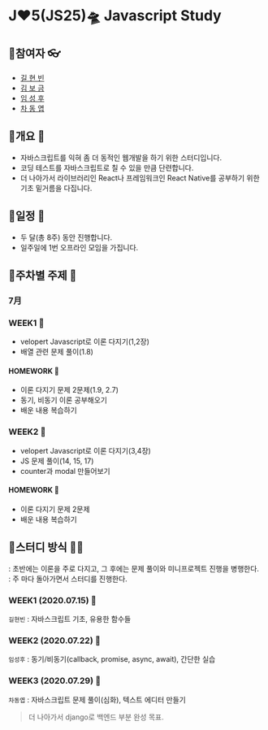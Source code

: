 # J❤5(JS25)🛸 Javascript Study
## 📌참여자 👓
- <a href="https://github.com/hyunbingil">길 현 빈</a>
- <a href="https://github.com/nsbg">김 보 금</a>
- <a href="https://github.com/tbnsok40">임 성 후</a>
- <a href="https://github.com/dongyeopca">차 동 엽</a>
## 📌개요 🛬
- 자바스크립트를 익혀 좀 더 동적인 웹개발을 하기 위한 스터디입니다.
- 코딩 테스트를 자바스크립트로 칠 수 있을 만큼 단련합니다.
- 더 나아가서 라이브러리인 React나 프레임워크인 React Native를 공부하기 위한 기초 밑거름을 다집니다.
## 📌일정 📆
- 두 달(총 8주) 동안 진행합니다.
- 일주일에 1번 오프라인 모임을 가집니다.

## 📌주차별 주제 🎢
### 7月
### WEEK1 📁
- velopert Javascript로 이론 다지기(1,2장)
- 배열 관련 문제 풀이(1.8)
#### HOMEWORK 📃
- 이론 다지기 문제 2문제(1.9, 2.7)
- 동기, 비동기 이론 공부해오기
- 배운 내용 복습하기

### WEEK2 📁
- velopert Javascript로 이론 다지기(3,4장)
- JS 문제 풀이(14, 15, 17)
- counter과 modal 만들어보기
#### HOMEWORK 📃
- 이론 다지기 문제 2문제
- 배운 내용 복습하기

## 📌스터디 방식 👩‍💻
: 초반에는 이론을 주로 다지고, 그 후에는 문제 풀이와 미니프로젝트 진행을 병행한다.\
: 주 마다 돌아가면서 스터디를 진행한다.
### WEEK1 (2020.07.15) 💌
```길현빈``` : 자바스크립트 기초, 유용한 함수들
### WEEK2 (2020.07.22) 💌
```임성후``` : 동기/비동기(callback, promise, async, await), 간단한 실습
### WEEK3 (2020.07.29) 💌
```차동엽``` : 자바스크립트 문제 풀이(심화), 텍스트 에디터 만들기
> 더 나아가서 django로 백엔드 부분 완성 목표.